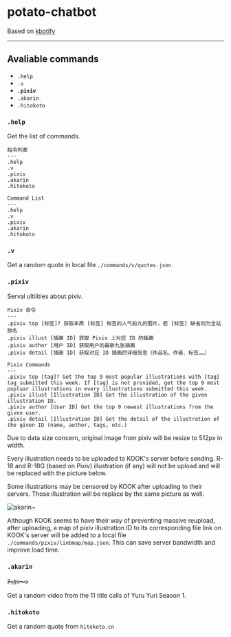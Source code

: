 # potato-chatbot

Based on [kbotify](https://github.com/fi6/kBotify)

---

## Avaliable commands

- `.help`
- `.v`
- **`.pixiv`**
- `.akarin`
- `.hitokoto`

### `.help`

Get the list of commands.

```
指令列表
---
.help
.v
.pixiv
.akarin
.hitokoto
```

```
Command List
---
.help
.v
.pixiv
.akarin
.hitokoto
```

### `.v`

Get a random quote in local file `./commands/v/quotes.json`.

### `.pixiv`

Serval ultilities about pixiv.

```
Pixiv 命令
---
.pixiv top [标签]? 获取本周 [标签] 标签的人气前九的图片，若 [标签] 缺省则为全站排名
.pixiv illust [插画 ID] 获取 Pixiv 上对应 ID 的插画
.pixiv author [用户 ID] 获取用户的最新九张插画
.pixiv detail [插画 ID] 获取对应 ID 插画的详细信息（作品名、作者、标签……）
```


```
Pixiv Commands
---
.pixiv top [tag]? Get the top 9 most popular illustrations with [tag] tag submitted this week. If [tag] is not provided, get the top 9 most popluar illustrations in every illustrations submitted this week.
.pixiv illust [Illustration ID] Get the illustration of the given illustration ID.
.pixiv author [User ID] Get the top 9 newest illustrations from the given user.
.pixiv detail [Illustration ID] Get the detail of the illustration of the given ID (name, author, tags, etc.)
```

Due to data size concern, original image from pixiv will be resize to 512px in width.

Every illustration needs to be uploaded to KOOK's server before sending. R-18 and R-18G (based on Pixiv) illustration (if any) will not be upload and will be replaced with the picture below.

Some illustrations may be censored by KOOK after uploading to their servers. Those illustration will be replace by the same picture as well.

![akarin~](https://img.kaiheila.cn/assets/2022-07/vlOSxPNReJ0dw0dw.jpg)

Although KOOK seems to have their way of preventing massive reupload, after uploading, a map of pixiv illustration ID to its corresponding file link on KOOK's server will be added to a local file `./commands/pixiv/linbmap/map.json`. This can save server bandwidth and improve load time.

### `.akarin`

~~ｱｯｶﾘ～ﾝ~~

Get a random video from the 11 title calls of Yuru Yuri Season 1.

### `.hitokoto`

Get a random quote from `hitokoto.cn`